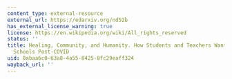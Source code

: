 ```yaml
---
content_type: external-resource
external_url: https://edarxiv.org/nd52b
has_external_license_warning: true
license: https://en.wikipedia.org/wiki/All_rights_reserved
status: ''
title: Healing, Community, and Humanity. How Students and Teachers Want to Reinvent
  Schools Post-COVID
uid: 8abaa6c0-63a8-4a55-8425-8fc29eaff324
wayback_url: ''
---
```

